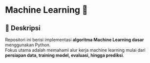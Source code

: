 # Machine Learning 🤖

## 📌 Deskripsi
Repositori ini berisi implementasi **algoritma Machine Learning dasar** menggunakan Python.  
Fokus utama adalah memahami alur kerja machine learning mulai dari **persiapan data, training model, evaluasi, hingga prediksi**.

